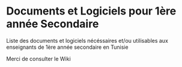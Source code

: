 #   Documents et Logiciels pour 1ère année Secondaire
Liste des documents et logiciels nécéssaires et/ou utilisables aux enseignants de 1ère année secondaire en Tunisie

Merci de consulter le Wiki
